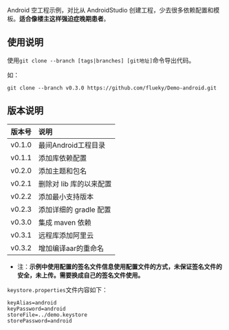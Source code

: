Android 空工程示例，对比从 AndroidStudio 创建工程，少去很多依赖配置和模板。**适合像楼主这样强迫症晚期患者**。

## 使用说明

使用`git clone --branch [tags|branches] [git地址]`命令导出代码。

如：

```shel
git clone --branch v0.3.0 https://github.com/flueky/Demo-android.git
```

## 版本说明

|版本号|说明|
|:-:|:--|
|v0.1.0|最间Android工程目录|
|v0.1.1|添加库依赖配置|
|v0.2.0|添加主题和包名|
|v0.2.1|删除对 lib 库的以来配置|
|v0.2.2|添加最小支持版本|
|v0.2.3|添加详细的 gradle 配置|
|v0.3.0|集成 maven 依赖|
|v0.3.1|远程库添加阿里云|
|v0.3.2|增加编译aar的重命名|


* 注：**示例中使用配置的签名文件信息使用配置文件的方式，未保证签名文件的安全，未上传。需要换成自己的签名文件使用。**

`keystore.properties`文件内容如下：

```properties
keyAlias=android
keyPassword=android
storeFile=../demo.keystore
storePassword=android
```




